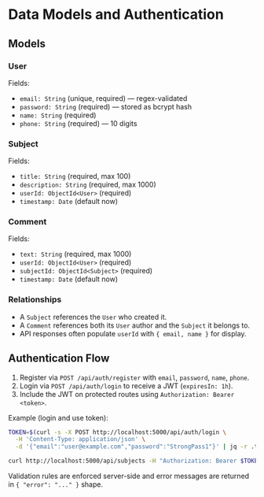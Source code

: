 # Data Models and Authentication

## Models

### User
Fields:
- `email: String` (unique, required) — regex-validated
- `password: String` (required) — stored as bcrypt hash
- `name: String` (required)
- `phone: String` (required) — 10 digits

### Subject
Fields:
- `title: String` (required, max 100)
- `description: String` (required, max 1000)
- `userId: ObjectId<User>` (required)
- `timestamp: Date` (default now)

### Comment
Fields:
- `text: String` (required, max 1000)
- `userId: ObjectId<User>` (required)
- `subjectId: ObjectId<Subject>` (required)
- `timestamp: Date` (default now)

### Relationships
- A `Subject` references the `User` who created it.
- A `Comment` references both its `User` author and the `Subject` it belongs to.
- API responses often populate `userId` with `{ email, name }` for display.

## Authentication Flow

1. Register via `POST /api/auth/register` with `email`, `password`, `name`, `phone`.
2. Login via `POST /api/auth/login` to receive a JWT (`expiresIn: 1h`).
3. Include the JWT on protected routes using `Authorization: Bearer <token>`.

Example (login and use token):
```bash
TOKEN=$(curl -s -X POST http://localhost:5000/api/auth/login \
  -H 'Content-Type: application/json' \
  -d '{"email":"user@example.com","password":"StrongPass1"}' | jq -r .token)

curl http://localhost:5000/api/subjects -H "Authorization: Bearer $TOKEN"
```

Validation rules are enforced server-side and error messages are returned in `{ "error": "..." }` shape.